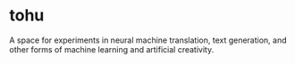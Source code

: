 # tohu
A space for experiments in neural machine translation, text generation, and other forms of machine learning and artificial creativity.
